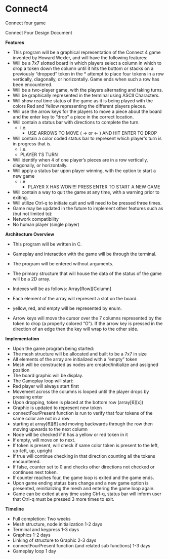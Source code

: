 # Connect4
Connect four game

Connect Four Design Document

**Features**
* This program will be a graphical representation of the Connect 4 game invented by Howard Wexler, and will have the following features:
* Will be a 7x7 slotted board in which players select a column in which to drop a token down the column until it hits the bottom or stacks on a previously “dropped” token in the * attempt to place four tokens in a row vertically, diagonally, or horizontally. Game ends when such a row has been encountered.
* Will be a two-player game, with the players alternating and taking turns. 
* Will be graphically represented in the terminal using ASCII Characters.
* Will show real time status of the game as it is being played with the colors Red and Yellow representing the different players pieces.
* Will use the arrow keys for the players to move a piece about the board and the enter key to “drop” a piece in the correct location.
* Will contain a status bar with directions to complete the turn. 
  * i.e.
     * USE ARROWS TO MOVE (  ->   or   <-  ) AND HIT ENTER TO DROP
 * Will contain a color coded status bar to represent which player's turn is in progress that is.
   * i.e.
    * PLAYER 1'S TURN
* Will identify when 4 of one player’s pieces are in a row vertically, diagonally, or horizontally.
* Will apply a status bar upon player winning, with the option to start a new game
  * i.e
    * PLAYER X HAS WON!!!!    PRESS ENTER TO START A NEW GAME
* Will contain a way to quit the game at any time, with a warning prior to exiting.
* Will utilize Ctrl-q to initiate quit and will need to be pressed three times.
* Game may be updated in the future to implement other features such as (but not limited to):
* Network compatibility
* No human player (single player)





**Architecture Overview**
* This program will be written in C. 
* Gameplay and interaction with the game will be through the terminal.
* The program will be entered without arguments.
* The primary structure that will house the data of the status of the game will be a 2D array.
* Indexes will be as follows: Array[Row][Column]
* Each element of the array will represent a slot on the board.
* yellow, red, and empty will be represented by enum.

* Arrow keys will move the cursor over the 7 columns represented by the token to drop (a properly colored “O”). If the arrow key is pressed in the direction of an edge then the key will wrap to the other side.





**Implementation**
* Upon the game program being started:
* The mesh structure will be allocated and built to be a 7x7 in size
* All elements of the array are initialized with a “empty” token
* Mesh will be constructed as nodes are created/initialize and assigned position
* The board graphic will be display.
* The Gameplay loop will start:
* Red player will always start first
* Movement across the columns is looped until the player drops by pressing enter
* Upon dropping, token is placed at the bottom row (array[6][x])
* Graphic is updated to represent new token
* connectFourPresent function is run to verify that four tokens of the same color are not in a row
* starting at array[6][6] and moving backwards through the row then moving upwards to the next column
* Node will be checked if it has a yellow or red token in it
* If empty, will move on to next.
* If token is present, will check if same color token is present to the left, up-left, up, upright 
* If true will continue checking in that direction counting all the tokens encountered.
* If false, counter set to 0 and checks other directions not checked or continues next token.
* If counter reaches four, the game loop is exited and the game ends.
* Upon game ending status bars change and a new game option is presented, reinitializing the mesh and entering the game loop again.
* Game can be exited at any time using Ctrl-q, status bar will inform user that Ctrl-q must be pressed 3 more times to exit.





**Timeline**
* Full completion: Two weeks
* Mesh structure, node initialization 			            	1-2 days
* Terminal and keypress			            		            	1-3 days
* Graphics						                                  	1-2 days	
* Linking of structure to Graphic			    	            	2-3 days
* connectFourPresent function (and related sub functions)	1-3 days
* Gameplay loop						                              	1 day


